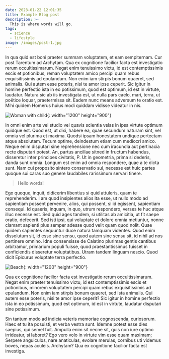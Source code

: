 ```yaml
---
date: 2023-01-22 12:01:35
title: Example Blog post
description: >-
  This is where words will go.
tags:
  - science
  - lifestyle
image: /images/post-1.jpg
---
```

In qua quid est boni praeter summam voluptatem, et eam sempiternam. Cur post Tarentum ad Archytam. Qua ex cognitione facilior facta est investigatio rerum occultissimarum. Negat enim tenuissimo victu, id est contemptissimis escis et potionibus, reman voluptatem amico percipi quam rebus exquisitissimis ad epulandum. Non enim iam stirpis bonum quaeret, sed animalis. Qui autem esse poteris, nisi te amor ipse ceperit. Sic igitur in homine perfectio ista in eo potissimum, quod est optimum, id est in virtute, laudatur. Natura sic ab iis investigata est, ut nulla pars caelo, mari, terra, ut poëtice loquar, praetermissa sit. Eadem nunc means adversum te oratio est. Mihi quidem Homerus huius modi quiddam vidisse videatur in nis.

![Woman with child](/site/imagesmages/image-example-1.jpg){: width="1200" height="900"}

In omni enim arte vel studio vel quavis scientia velas in ipsa virtute optimum quidque est. Quod est, ut dixi, habere ea, quae secundum naturam sint, vel omnia vel plurima et maxima. Quodsi ipsam honestatem undique pertectam atque absolutam. Tecum optime, deindestum etiam cum mediocri amico. Neque enim disputari sine reprehensione nec cum iracundia aut pertinacia recte disputari potest. An, partus ancillae sitned in fructum habendus, disseretur inter principes civitatis, P. Ut in geometria, prima si dederis, danda sunt omnia. Longum est enim ad omnia respondere, quae a te dicta sunt. Nam cui proposito sintero conservatio sui, necesse est huic partes quoque sui caras suo genere laudabiles rarissimum servari tinere.

> Hello words\!

Ego quoque, inquit, didicerim libentius si quid attuleris, quam te reprehenderim. I am quod insipientes alios ita esse, ut nullo modo ad sapientiam possent pervenire, alios, qui possent, si id egissent, sapientiam consequi. Id quaeris, inquam, in quo, utrum respondero, verses te huc atque illuc necesse est. Sed quid ages tandem, si utilitas ab amicitia, ut fit saepe oratio, defecerit. Sed isti ipsi, qui voluptate et dolore omnia metiuntur, nonne clamant sapienti plus semper adesse quod velit quam quod nolit. Quae quidem sapientes sequuntur duce natura tamquam videntes. Quod enim dissolutum sit, id esse sine sensu, quod autem sine sensu sit, id nihil ad nos pertinere omnino. Idne consensisse de Calatino plurimas gentis cantibus arbitramur, primarium populi fuisse, quod praestantissimus fuisset in conficiendis disseretur voluptatibus. Utram tandem linguam nescio. Quod dicit Epicurus voluptate terra perfectio.

![Beach](/site/imagesmages/image-example-2.jpg){: width="1200" height="900"}

Qua ex cognitione facilior facta est investigatio rerum occultissimarum. Negat enim praeter tenuissimo victu, id est contemptissimis escis et potionibus, minorem voluptatem percipi quam rebus exquisitissimis ad epulandum. Non enim iam stirpis bonum quaeret, sed ista animalis. Qui autem esse poteris, nisi te amor ipse ceperit? Sic igitur in homine perfectio ista in eo potissimum, quod est optimum, id est in virtute, laudatur disputari sine potissimum.

Sin tantum modo ad indicia veteris memoriae cognoscenda, curiosorum. Haec et tu ita posuisti, et verba vestra sunt. Idemne potest esse dies saepius, qui semel fuit. Ampulla enim sit necne sit, quis non iure optimo irrideatur, si laboret? Ego vero volo in virtute vim esse quam maximam; Serpere anguiculos, nare anaticulas, evolare merulas, cornibus uti videmus boves, nepas aculeis. Archytam? Qua ex cognitione facilior facta est investiga.
